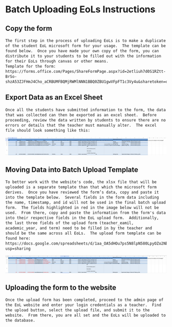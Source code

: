 # Batch Uploading EoLs Instructions
## Copy the form
    The first step in the process of uploading EoLs is to make a duplicate of the student EoL microsoft form for your usage.  The template can be found below.  Once you have made your own copy of the form, you can distribute it to your students to be filled out with the information for their EoLs through canvas or other means.
    Template for the form: https://forms.office.com/Pages/ShareFormPage.aspx?id=2etliuh7d0S1RZtt-BrSo-shzA53ZJFHmJ4Cho_aCRBUMFBQMjRWMlNNN1BBQ0ZBU1gwVFpFT1c3Vy4u&sharetoken=q3vTgBKhFaNhhVytIUrL 
## Export Data as an Excel Sheet
    Once all the students have submitted information to the form, the data that was collected can then be exported as an excel sheet.  Before proceeding, review the data written by students to ensure there are no errors or details that the teacher must manually alter.  The excel file should look something like this:
![Example Form Data](Images/eol_uploading/example_form_data.png)
## Moving Data into Batch Upload Template
    To better work with the website's code, the xlsx file that will be uploaded is a separate template than that which the microsoft form derives.  Once you have reviewed the form’s data, copy and paste it into the template below.  Several fields in the form data including the name, timestamp, and id will not be used in the final batch upload form.  The fields highlighted in red in the image below will not be used.  From there, copy and paste the information from the form's data into their respective fields in the EoL upload form.  Additionally, the last three fields of the upload form (teacher_eamil, academic_year, and term) need to be filled in by the teacher and should be the same across all EoLs.  The upload form template can be found here: https://docs.google.com/spreadsheets/d/1aa_OA5dHOu7ps5N8lpN580LpyOZo2NbgJCFGNTN51bY/edit?usp=sharing
![Unused Fields in the Form Data](Images/eol_uploading/unused_fields.png)
## Uploading the form to the website
    Once the upload form has been completed, proceed to the admin page of the EoL website and enter your login credentials as a teacher.  Find the upload button, select the upload file, and submit it to the website.  From there, you are all set and the EoLs will be uploaded to the database.
